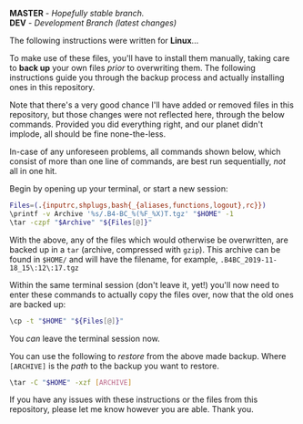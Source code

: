 **MASTER** - _Hopefully stable branch._\
**DEV** - _Development Branch (latest changes)_

The following instructions were written for **Linux**...

To make use of these files, you'll have to install them manually, taking care to **back up** your own files _prior_ to overwriting them. The following instructions guide you through the backup process and actually installing ones in this repository.

Note that there's a very good chance I'll have added or removed files in this repository, but those changes were not reflected here, through the below commands. Provided you did everything right, and our planet didn't implode, all should be fine none-the-less.

In-case of any unforeseen problems, all commands shown below, which consist of more than one line of commands, are best run sequentially, _not_ all in one hit.

Begin by opening up your terminal, or start a new session:

```bash
Files=(.{inputrc,shplugs,bash{_{aliases,functions,logout},rc}})
\printf -v Archive '%s/.B4-BC_%(%F_%X)T.tgz' "$HOME" -1
\tar -czpf "$Archive" "${Files[@]}"
```

With the above, any of the files which would otherwise be overwritten, are backed up in a `tar` (archive, compressed with `gzip`). This archive can be found in `$HOME/` and will have the filename, for example, `.B4BC_2019-11-18_15\:12\:17.tgz`

Within the same terminal session (don't leave it, yet!) you'll now need to enter these commands to actually copy the files over, now that the old ones are backed up:

```bash
\cp -t "$HOME" "${Files[@]}"
```

You _can_ leave the terminal session now.

You can use the following to _restore_ from the above made backup. Where `[ARCHIVE]` is the _path_ to the backup you want to restore.

```bash
\tar -C "$HOME" -xzf [ARCHIVE]
```

If you have any issues with these instructions or the files from this repository, please let me know however you are able. Thank you.
